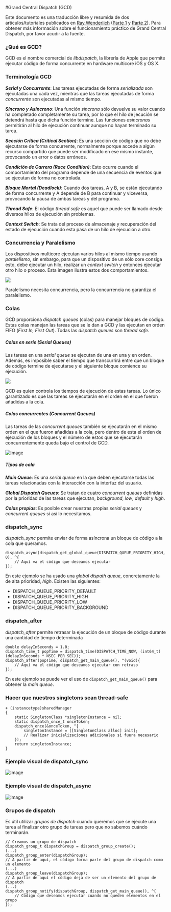 #Grand Central Dispatch (GCD)

Este documento es una traducción libre y resumida de dos artículos/tutoriales publicados en [Ray Wenderlich](http://www.raywenderlich.com/) ([Parte 1](http://www.raywenderlich.com/60749/grand-central-dispatch-in-depth-part-1) y [Parte 2](http://www.raywenderlich.com/63338/grand-central-dispatch-in-depth-part-2)). Para obtener más información sobre el funcionamiento práctico de Grand Central Dispatch, por favor acudir a la fuente.

### ¿Qué es GCD?

GCD es el nombre comercial de _libdispatch_, la librería de Apple que permite ejecutar código de forma concurrente en hardware multicore iOS y OS X.

### Terminología GCD

**_Serial y Concurrente_**: Las tareas ejecutadas de forma _serializada_ son ejecutadas una cada vez, mientras que las tareas ejecutadas de forma _concurrente_ son ejecutadas al mismo tiempo.

**_Síncrono y Asíncrono_**: Una función _síncrona_ sólo devuelve su valor cuando ha completado completamente su tarea, por lo que el hilo de jecución se detendrá hasta que dicha función termine. Las funciones _asíncronas_ permitirán al hilo de ejecución continuar aunque no hayan terminado su tarea.

**_Sección Crítica (Critical Section)_**: Es una sección de código que no debe ejecutarse de forma concurrente, normalmente porque accede a algún recurso compartido que puede ser modificado en ese mismo instante, provocando un error o datos erróneos.

**_Condición de Carrera (Race Condition)_**: Esto ocurre cuando el comportamiento del programa depende de una secuencia de eventos que se ejecutan de forma no controlada. 

**_Bloque Mortal (Deadlock)_**: Cuando dos tareas, A y B, se están ejecutando de forma concurrente y A depende de B para continuar y viceversa, provocando la pausa de ambas tareas y del programa.

**_Thread Safe_**: El código _thread safe_ es aquel que puede ser llamado desde diversos hilos de ejecución sin problemas.

**_Context Switch_**: Se trata del proceso de almacenaje y recuperación del estado de ejecución cuando esta pasa de un hilo de ejecución a otro.

### Concurrencia y Paralelismo

Los dispositivos multicore ejecutan varios hilos al mismo tiempo usando _paralelismo_, sin embargo, para que un dispositivo de un sólo core consiga esto, debe ejecutar un hilo, realizar un _context switch_ y entonces ejecutar otro hilo o proceso. Esta imagen ilustra estos dos comportamientos.

![](http://img.readitlater.com/i/cdn1.raywenderlich.com/wp-content/uploads/2014/01/Concurrency_vs_Parallelism/RS/w640.png)

Paralelismo necesita concurrencia, pero la concurrencia no garantiza el paralelismo.

### Colas

GCD proporciona _dispatch queues_ (colas) para manejar bloques de código. Estas colas manejan las tareas que se le dan a GCD y las ejecutan en orden FIFO (_First In, First Out_). Todas las _dispatch queues_ son _thread safe_.

##### Colas en serie (Serial Queues)

Las tareas en una _serial queue_ se ejecutan de una en una y en orden. Además, es imposible saber el tiempo que transcurrirá entre que un bloque de código termine de ejecutarse y el siguiente bloque comience su ejecución.

![](http://cdn4.raywenderlich.com/wp-content/uploads/2014/01/Serial-Queue-480x272.png)

GCD es quien controla los tiempos de ejecución de estas tareas. Lo único garantizado es que las tareas se ejecutarán en el orden en el que fueron añadidas a la cola.

##### Colas concurrentes (Concurrent Queues)

Las tareas de las _concurrent queues_ también se ejecutarán en el mismo orden en el que fueron añadidas a la cola, pero dentro de esta el orden de ejecución de los bloques y el número de estos que se ejecutarán concurrentemente queda bajo el control de GCD.

![image](http://cdn3.raywenderlich.com/wp-content/uploads/2014/01/Concurrent-Queue-480x272.png)

##### Tipos de cola

**_Main Queue_**: Es una _serial queue_ en la que deben ejecutarse todas las tareas relacionadas con la interacción con la interfaz del usuario.

**_Global Dispatch Queues_**: Se tratan de cuatro _concurrent queues_ definidas por la prioridad de las tareas que ejecutan, _background_, _low_, _default_ y _high_.

**_Colas propias_**: Es posible crear nuestras propias _serial queues_ y _concurrent queues_ si así lo necesitamos.

### dispatch_sync

_dispatch_sync_ permite enviar de forma asíncrona un bloque de código a la cola que queramos.

```
dispatch_async(dispatch_get_global_queue(DISPATCH_QUEUE_PRIORITY_HIGH, 0), ^{
	// Aquí va el código que deseamos ejecutar
});
```
En este ejemplo se ha usado una _global dispath queue_, concretamente la de alta prioridad, _high_. Existen las siguientes:

+ DISPATCH_QUEUE_PRIORITY_DEFAULT
+ DISPATCH_QUEUE_PRIORITY_HIGH
+ DISPATCH_QUEUE_PRIORITY_LOW
+ DISPATCH_QUEUE_PRIORITY_BACKGROUND

### dispatch_after

_dispatch_after_ permite retrasar la ejecución de un bloque de código durante una cantidad de tiempo determinada

```
double delayInSeconds = 1.0;
dispatch_time_t popTime = dispatch_time(DISPATCH_TIME_NOW, (int64_t)(delayInSeconds * NSEC_PER_SEC));
dispatch_after(popTime, dispatch_get_main_queue(), ^(void){
	// Aquí va el código que deseamos ejecutar con retraso
});
```
En este ejemplo se puede ver el uso de `dispatch_get_main_queue()` para obtener la _main queue_.

### Hacer que nuestros singletons sean thread-safe

```
+ (instancetype)sharedManager
{
    static SingletonClass *singletonInstance = nil;
    static dispatch_once_t onceToken;
    dispatch_once(&onceToken, ^{
        singletonInstance = [[SingletonClass alloc] init];
        // Realizar inicializaciones adicionales si fuera necesario
    });
    return singletonInstance;
}
```

### Ejemplo visual de dispatch_sync


![image](http://cdn1.raywenderlich.com/wp-content/uploads/2014/01/dispatch_sync_in_action.gif)


### Ejemplo visual de dispatch_async

![image](http://cdn1.raywenderlich.com/wp-content/uploads/2014/01/dispatch_async_in_action.gif)


### Grupos de dispatch

Es útil utilizar _grupos de dispatch_ cuando queremos que se ejecute una tarea al finalizar otro grupo de tareas pero que no sabemos cuándo terminarán.

```
// Creamos un grupo de dispatch
dispatch_group_t dispatchGroup = dispatch_group_create();
(...)
dispatch_group_enter(dispatchGroup);
// A partir de aquí, el código forma parte del grupo de dispatch como un elemento
(...)
dispatch_group_leave(dispatchGroup);
// A partir de aquí el código deja de ser un elemento del grupo de dispatch
(...)
dispatch_group_notify(dispatchGroup, dispatch_get_main_queue(), ^{
	// Código que deseamos ejecutar cuando no queden elementos en el grupo
});
```

